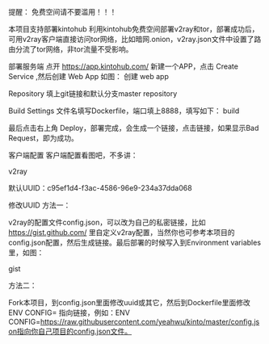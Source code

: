 提醒： 免费空间请不要滥用！！！

本项目支持部署kintohub
利用kintohub免费空间部署v2ray和tor，部署成功后，可用v2ray客户端直接访问tor网络，比如暗网.onion，v2ray.json文件中设置了路由分流了tor网络，非tor流量不受影响。

部署服务端
点开 https://app.kintohub.com/ 新建一个APP，点击 Create Service ,然后创建 Web App 如图：
创建 web app

Repository 填上git链接和默认分支master
repository

Build Settings 文件名填写Dockerfile，端口填上8888，填写如下：
build

最后点击右上角 Deploy，部署完成，会生成一个链接，点击链接，如果显示Bad Request，即为成功。

客户端配置
客户端配置看图吧，不多讲：

v2ray

默认UUID：c95ef1d4-f3ac-4586-96e9-234a37dda068

修改UUID
方法一：

v2ray的配置文件config.json，可以改为自己的私密链接，比如 https://gist.github.com/ 里自定义v2ray配置，当然你也可参考本项目的config.json配置，然后生成链接。最后部署的时候写入到Environment variables里，如图：

gist

方法二：

Fork本项目，到config.json里面修改uuid或其它，然后到Dockerfile里面修改ENV CONFIG= 指向链接，例如：ENV CONFIG=https://raw.githubusercontent.com/yeahwu/kinto/master/config.json指向你自己项目的config.json文件。
